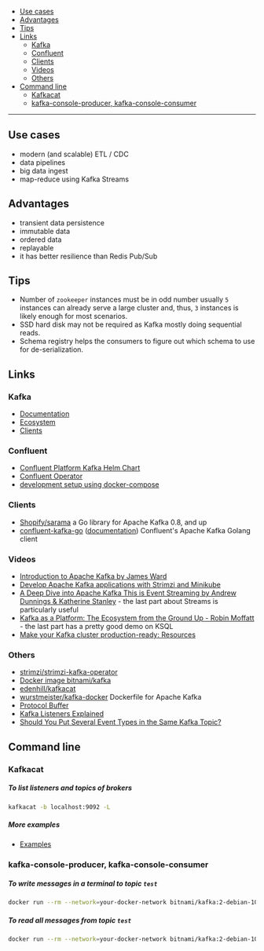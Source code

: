 - [Use cases](#use-cases)
- [Advantages](#advantages)
- [Tips](#tips)
- [Links](#links)
  * [Kafka](#kafka)
  * [Confluent](#confluent)
  * [Clients](#clients)
  * [Videos](#videos)
  * [Others](#others)
- [Command line](#command-line)
  * [Kafkacat](#kafkacat)
  * [kafka-console-producer, kafka-console-consumer](#kafka-console-producer-kafka-console-consumer)
____

## Use cases

- modern (and scalable) ETL / CDC
- data pipelines
- big data ingest
- map-reduce using Kafka Streams

## Advantages

- transient data persistence
- immutable data
- ordered data
- replayable
- it has better resilience than Redis Pub/Sub

## Tips

- Number of `zookeeper` instances must be in odd number usually `5` instances
  can already serve a large cluster and, thus, `3` instances is likely enough
  for most scenarios.
- SSD hard disk may not be required as Kafka mostly doing sequential reads.
- Schema registry helps the consumers to figure out which schema to use for
  de-serialization.

## Links

### Kafka

- [Documentation](https://kafka.apache.org/documentation/)
- [Ecosystem](https://cwiki.apache.org/confluence/display/KAFKA/Ecosystem)
- [Clients](https://cwiki.apache.org/confluence/display/KAFKA/Clients)

### Confluent

- [Confluent Platform Kafka Helm Chart](https://github.com/confluentinc/cp-helm-charts/tree/master/charts/cp-kafka)
- [Confluent Operator](https://docs.confluent.io/current/installation/operator/index.html#operator-about-intro)
- [development setup using docker-compose](https://docs.confluent.io/current/quickstart/ce-docker-quickstart.html)

### Clients

- [Shopify/sarama](https://github.com/Shopify/sarama) a Go library for Apache Kafka 0.8, and up
- [confluent-kafka-go](https://github.com/confluentinc/confluent-kafka-go)
  ([documentation](https://docs.confluent.io/clients-confluent-kafka-go/current/index.html))
  Confluent's Apache Kafka Golang client

### Videos

- [Introduction to Apache Kafka by James
  Ward](https://www.youtube.com/watch?v=UEg40Te8pnE)
- [Develop Apache Kafka applications with Strimzi and
  Minikube](https://www.youtube.com/watch?v=4bKSPrENDQQ)
- [A Deep Dive into Apache Kafka This is Event Streaming by Andrew Dunnings
  \& Katherine Stanley](https://www.youtube.com/watch?v=X40EozwK75s) - the last
  part about Streams is particularly useful
- [Kafka as a Platform: The Ecosystem from the Ground Up - Robin
  Moffatt](https://www.youtube.com/watch?v=qjTZ4UeJdoI) - the last part has
  a pretty good demo on KSQL
- [Make your Kafka cluster production-ready:
  Resources](https://www.youtube.com/watch?v=xIEl0V1yMjc)

### Others

- [strimzi/strimzi-kafka-operator](https://github.com/strimzi/strimzi-kafka-operator)
- [Docker image bitnami/kafka](https://github.com/bitnami/bitnami-docker-kafka)
- [edenhill/kafkacat](https://github.com/edenhill/kafkacat)
- [wurstmeister/kafka-docker](https://github.com/wurstmeister/kafka-docker) Dockerfile for Apache Kafka
- [Protocol Buffer](https://developers.google.com/protocol-buffers/docs/gotutorial)
- [Kafka Listeners
  Explained](https://rmoff.net/2018/08/02/kafka-listeners-explained/)
- [Should You Put Several Event Types in the Same Kafka
  Topic?](https://www.confluent.io/blog/put-several-event-types-kafka-topic/)

## Command line

### Kafkacat

##### To list listeners and topics of brokers

```sh
kafkacat -b localhost:9092 -L
```

##### More examples

- [Examples](https://github.com/edenhill/kafkacat#examples)

### kafka-console-producer, kafka-console-consumer

##### To write messages in a terminal to topic `test`

```sh
docker run --rm --network=your-docker-network bitnami/kafka:2-debian-10 kafka-console-producer.sh --bootstrap-server kafka:9092 --topic test
```

##### To read all messages from topic `test`

```sh
docker run --rm --network=your-docker-network bitnami/kafka:2-debian-10 kafka-console-consumer.sh --bootstrap-server kafka:9092 --topic test --from-beginning
```
